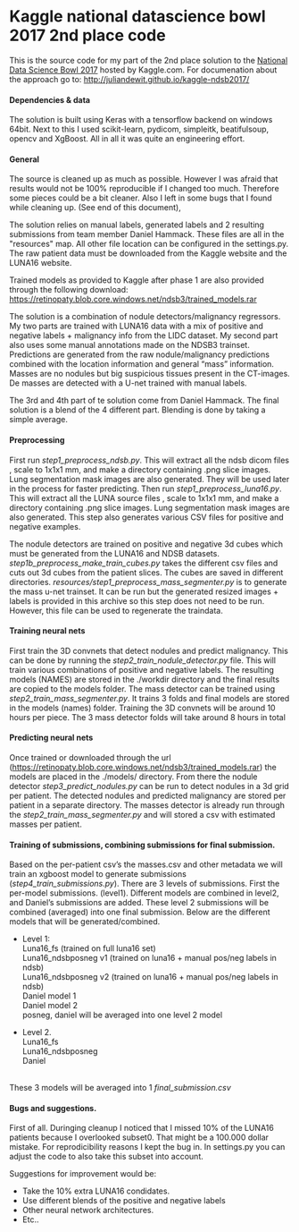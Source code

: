 # Kaggle national datascience bowl 2017 2nd place code
This is the source code for my part of the 2nd place solution to the [National Data Science Bowl 2017](https://www.kaggle.com/c/data-science-bowl-2017/) hosted by Kaggle.com. For documenation about the approach go to: http://juliandewit.github.io/kaggle-ndsb2017/

#### Dependencies & data
The solution is built using Keras with a tensorflow backend on windows 64bit.
Next to this I used scikit-learn, pydicom, simpleitk, beatifulsoup, opencv and XgBoost.
All in all it was quite an engineering effort.

#### General
The source is cleaned up as much as possible. However I was afraid that results would not be 100% reproducible if I changed too much. Therefore some pieces could be a bit cleaner. Also I left in some bugs that I found while cleaning up. (See end of this document),

The solution relies on manual labels, generated labels and 2 resulting submissions from team member Daniel Hammack. These files are all in the "resources" map. All other file location can be configured in the settings.py. The raw patient data must be downloaded from the Kaggle website and the LUNA16 website. 

Trained models as provided to Kaggle after phase 1 are also provided through the following download: https://retinopaty.blob.core.windows.net/ndsb3/trained_models.rar

The solution is a combination of nodule detectors/malignancy regressors. My two parts are trained with LUNA16 data with a mix of positive and negative labels + malignancy info from the LIDC dataset. My second part also uses some manual annotations made on the NDSB3 trainset. Predictions are generated from the raw nodule/malignancy predictions combined with the location information and general “mass” information. Masses are no nodules but big suspicious tissues present in the CT-images. De masses are detected with a U-net trained with manual labels.

The 3rd and 4th part of te solution come from Daniel Hammack. 
The final solution is a blend of the 4 different part. Blending is done by taking a simple average.

#### Preprocessing
First run *step1_preprocess_ndsb.py*. This will extract all the ndsb dicom files , scale to 1x1x1 mm, and make a directory containing .png slice images. Lung segmentation mask images are also generated. They will be used later in the process for faster predicting.
Then run *step1_preprocess_luna16.py*. This will extract all the LUNA source files , scale to 1x1x1 mm, and make a directory containing .png slice images. Lung segmentation mask images are also generated. This step also generates various CSV files for positive and negative examples.

The nodule detectors are trained on positive and negative 3d cubes which must be generated from the LUNA16 and NDSB datasets. *step1b_preprocess_make_train_cubes.py* takes the different csv files and cuts out 3d cubes from the patient slices. The cubes are saved in different directories. *resources/step1_preprocess_mass_segmenter.py* is to generate the mass u-net trainset. It can be run but the generated resized images + labels is provided in this archive so this step does not need to be run. However, this file can be used to regenerate the traindata.

#### Training neural nets
First train the 3D convnets that detect nodules and predict malignancy. This can be done by running 
the *step2_train_nodule_detector.py* file. This will train various combinations of positive and negative labels. The resulting models (NAMES) are stored in the ./workdir directory and the final results are copied to the models folder.
The mass detector can be trained using *step2_train_mass_segmenter.py*. It trains 3 folds and final models are stored in the models (names) folder. Training the 3D convnets will be around 10 hours per piece. The 3 mass detector folds will take around 8 hours in total

#### Predicting neural nets
Once trained or downloaded through the url (https://retinopaty.blob.core.windows.net/ndsb3/trained_models.rar) the models are placed in the ./models/ directory.
From there the nodule detector *step3_predict_nodules.py*  can be run to detect nodules in a 3d grid per patient. The detected nodules and predicted malignancy are stored per patient in a separate directory. 
The masses detector is already run through the *step2_train_mass_segmenter.py* and will stored a csv with estimated masses per patient.

#### Training of submissions, combining submissions for final  submission.
Based on the per-patient csv’s the masses.csv and other metadata we will train an xgboost model to generate submissions (*step4_train_submissions.py*). There are 3 levels of submissions. First the per-model submissions. (level1). Different models are combined in level2, and Daniel’s submissions are added. These level 2 submissions will be combined (averaged) into one final submission.
Below are the different models that will be generated/combined.

- Level 1:<br>
Luna16_fs (trained on full luna16 set)<br>
Luna16_ndsbposneg v1 (trained on luna16 + manual pos/neg labels in ndsb)<br>
Luna16_ndsbposneg v2 (trained on luna16 + manual pos/neg labels in ndsb)<br>
Daniel model 1<br>
Daniel model 2<br>
posneg, daniel will be averaged into one level 2 model<br>

- Level 2.<br>
Luna16_fs<br>
Luna16_ndsbposneg<br>
Daniel<br><br>

These 3 models will be averaged into 1 *final_submission.csv*

#### Bugs and suggestions.
First of all. Duringing cleanup I noticed that I missed 10% of the LUNA16 patients because I overlooked subset0. That might be a 100.000 dollar mistake. For reprodicibility reasons I kept the bug in. In settings.py you can adjust the code to also take this subset into account.

Suggestions for improvement would be:
- Take the 10% extra LUNA16 condidates.
- Use different blends of the positive and negative labels
- Other neural network architectures.
- Etc..











